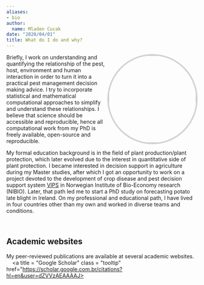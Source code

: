 ```yaml
---
aliases:
- bio
author:
  name: Mladen Cucak
date: "2020/04/01"
title: What do I do and why?
---
```

<link rel="stylesheet" href="https://cdn.rawgit.com/jpswalsh/academicons/master/css/academicons.min.css">

<style>
a.tooltip {
    position: relative;
}

a.tooltip span {
    display: none;    
}

a.tooltip:hover span, a.tooltip:focus span {
    display:block;
    position:absolute;
    top:1em;
    left:1.5em;
    padding: 0.2em 0.6em;
    border:1px solid #996633;
    background-color:#FFFF66;
    color:#000;
}
</style>

<link rel="stylesheet" href="/font-awesome/css/all.css">
<img src = "/img/bio/photo.jpg" style = "border-radius: 50%; border: 4px solid lightgrey; float: right"  width=230>

Briefly, I work on understanding and quantifying the relationship of the pest, host, environment and human interaction in order to turn it into a practical pest management decision making advice. 
I try to incorporate statistical and mathematical computational approaches to simplify and understand these relationships. I believe that science should be accessible and reproducible, hence all computational work from my PhD is freely available, open-source and reproducible. 

My formal education background is in the field of plant production/plant protection, which later evolved due to the interest in quantitative side of plant protection. I became interested in decision support in agriculture during my Master studies, after which I got an opportunity to work on a project devoted to the development of crop disease and pest decision support system [VIPS](http://testvips.nibio.no/) in Norwegian Institute of Bio-Economy research (NIBIO). Later, that path led me to start a PhD study on forecasting potato late blight in Ireland. On my professional and educational path, I have lived in four countries other than my own and worked in diverse teams and conditions. 

<a class = "tooltip" href="/bio/CV_Cucak_Mladen.pdf" title ="Full CV in PDF"><i class="ai ai-cv ai-22x">
</i></a>&nbsp;
<br>
## Academic websites
My peer-reviewed publications are available at several academic websites. 
 <br>
<a  class = "tooltip" href="https://orcid.org/0000-0001-5429-5340">
<i class="ai ai-orcid ai-2x">
</i></a>&nbsp;
<a title = "Publons"  class = "tooltip" href="https://publons.com/researcher/3544123/mladen-cucak/">
<i class="ai ai-publons ai-2x">
</i></a>&nbsp;
<a title = "Google Scholar" class = "tooltip" href="https://scholar.google.com.br/citations?hl=en&user=dZVVzAEAAAAJ>
<i class="ai ai-google-scholar-square ai-2x">
</i></a>&nbsp;
<a title = "ResearchGate" class = "tooltip" href="https://www.researchgate.net/profile/Mladen_Cucak">
<i class="ai ai-researchgate-square ai-2x">
</i></a>&nbsp;
<a class = "tooltip" title = "Open Science Framework"  href="https://osf.io/j6ehp/">
<i class="ai ai-osf ai-2x">
</i>
</a>







